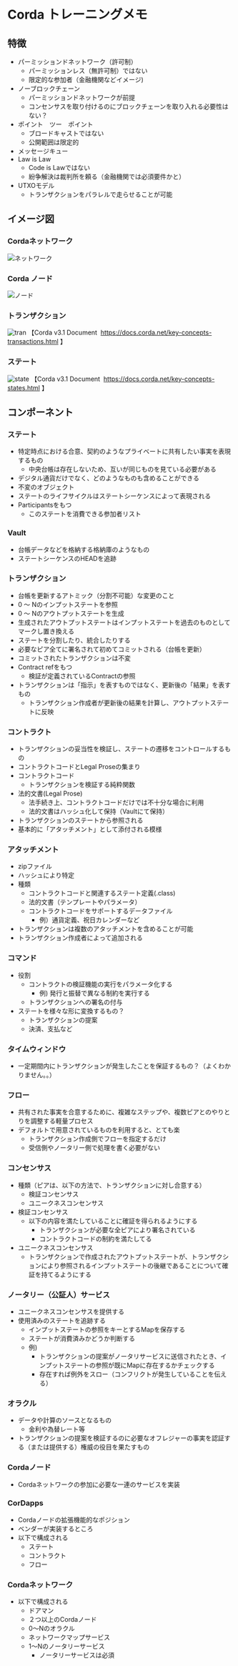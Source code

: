 # Corda トレーニングメモ
## 特徴
- パーミッションドネットワーク（許可制）
    - パーミッションレス（無許可制）ではない
    - 限定的な参加者（金融機関などイメージ)
- ノーブロックチェーン
    - パーミッションドネットワークが前提
    - コンセンサスを取り付けるのにブロックチェーンを取り入れる必要性はない？
- ポイント　ツー　ポイント
    - ブロードキャストではない
    - 公開範囲は限定的
- メッセージキュー
- Law is Law
    - Code is Lawではない
    - 紛争解決は裁判所を頼る（金融機関では必須要件かと）
- UTXOモデル
    - トランザクションをパラレルで走らせることが可能

## イメージ図
### Cordaネットワーク
![ネットワーク](./assts/corda-network.png)

### Corda ノード
![ノード](./assts/corda-nodes.png)

### トランザクション
![tran](https://docs.corda.net/_images/full-tx.png)
【Corda v3.1 Document  https://docs.corda.net/key-concepts-transactions.html 】

### ステート
![state](https://docs.corda.net/_images/state.png)
【Corda v3.1 Document  https://docs.corda.net/key-concepts-states.html 】

## コンポーネント
### ステート
- 特定時点における合意、契約のようなプライベートに共有したい事実を表現するもの
    - 中央台帳は存在しないため、互いが同じものを見ている必要がある
- デジタル通貨だけでなく、どのようなものも含めることができる
- 不変のオブジェクト
- ステートのライフサイクルはステートシーケンスによって表現される
- Participantsをもつ
    - このステートを消費できる参加者リスト

### Vault
- 台帳データなどを格納する格納庫のようなもの
- ステートシーケンスのHEADを追跡

### トランザクション
- 台帳を更新するアトミック（分割不可能）な変更のこと
- 0 〜 Nのインプットステートを参照
- 0 〜 Nのアウトプットステートを生成
- 生成されたアウトプットステートはインプットステートを過去のものとしてマークし置き換える
- ステートを分割したり、統合したりする
- 必要なピア全てに署名されて初めてコミットされる（台帳を更新）
- コミットされたトランザクションは不変
- Contract refをもつ
    - 検証が定義されているContractの参照
- トランザクションは「指示」を表すものではなく、更新後の「結果」を表すもの
    - トランザクション作成者が更新後の結果を計算し、アウトプットステートに反映

### コントラクト
- トランザクションの妥当性を検証し、ステートの遷移をコントロールするもの
- コントラクトコードとLegal Proseの集まり
- コントラクトコード
    - トランザクションを検証する純粋関数
- 法的文書(Legal Prose)
    - 法手続き上、コントラクトコードだけでは不十分な場合に利用
    - 法的文書はハッシュ化して保持（Vaultにて保持）
- トランザクションのステートから参照される
- 基本的に「アタッチメント」として添付される模様

### アタッチメント
- zipファイル
- ハッシュにより特定
- 種類
    - コントラクトコードと関連するステート定義(.class)
    - 法的文書（テンプレートやパラメータ）
    - コントラクトコードをサポートするデータファイル
        - 例）通貨定義、祝日カレンダーなど
- トランザクションは複数のアタッチメントを含めることが可能
- トランザクション作成者によって追加される

### コマンド
- 役割
    - コントラクトの検証機能の実行をパラメータ化する
        - 例) 発行と振替で異なる制約を実行する
    - トランザクションへの署名の付与
- ステートを様々な形に変換するもの？
    - トランザクションの提案
    - 決済、支払など

### タイムウィンドウ
- 一定期間内にトランザクションが発生したことを保証するもの？（よくわかりません。。）

### フロー
- 共有された事実を合意するために、複雑なステップや、複数ピアとのやりとりを調整する軽量プロセス
- デフォルトで用意されているものを利用すると、とても楽
    - トランザクション作成側でフローを指定するだけ
    - 受信側やノータリー側で処理を書く必要がない

### コンセンサス
- 種類（ピアは、以下の方法で、トランザクションに対し合意する）
    - 検証コンセンサス
    - ユニークネスコンセンサス
- 検証コンセンサス
    - 以下の内容を満たしていることに確証を得られるようにする
        - トランザクションが必要な全ピアにより署名されている
        - コントラクトコードの制約を満たしてる
- ユニークネスコンセンサス
    - トランザクションで作成されたアウトプットステートが、トランザクションにより参照されるインプットステートの後継であることについて確証を持てるようにする

### ノータリー（公証人）サービス
- ユニークネスコンセンサスを提供する
- 使用済みのステートを追跡する
    - インプットステートの参照をキーとするMapを保存する
    - ステートが消費済みかどうか判断する
    - 例)
        - トランザクションの提案がノータリサービスに送信されたとき、インプットステートの参照が既にMapに存在するかチェックする
        - 存在すれば例外をスロー（コンフリクトが発生していることを伝える）

### オラクル
- データや計算のソースとなるもの
    - 金利や為替レート等
- トランザクションの提案を検証するのに必要なオフレジャーの事実を認証する（または提供する）権威の役目を果たすもの

### Cordaノード
- Cordaネットワークの参加に必要な一連のサービスを実装

### CorDapps
- Cordaノードの拡張機能的なポジション
- ベンダーが実装するところ
- 以下で構成される
    - ステート
    - コントラクト
    - フロー

### Cordaネットワーク
- 以下で構成される
    - ドアマン
    - ２つ以上のCordaノード
    - 0〜Nのオラクル
    - ネットワークマップサービス
    - 1〜Nのノータリーサービス
        - ノータリーサービスは必須




